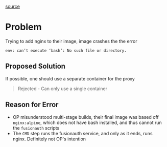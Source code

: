 [source](https://forums.docker.com/t/add-nginx-to-docker-container/144055)

# Problem
Trying to add nginx to their image, image crashes the the error
```
env: can’t execute ‘bash’: No such file or directory.
```

## Proposed Solution
If possible, one should use a separate container for the proxy
> Rejected - Can only use a single container

## Reason for Error
- OP misunderstood multi-stage builds, their final image was based off `nginx:alpine`, which does not have bash installed, and thus cannot run the `fusionauth` scripts
- The `CMD` step runs the fusionauth service, and only as it ends, runs nginx. Definitely not OP's intention